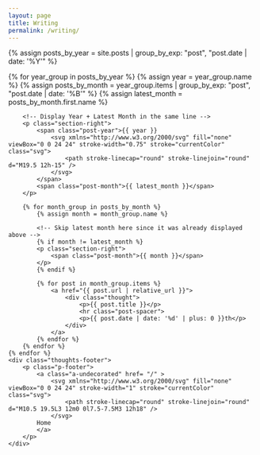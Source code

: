 ```yaml
---
layout: page
title: Writing
permalink: /writing/
---
```


<div class="wrap">

{% assign posts_by_year = site.posts | group_by_exp: "post", "post.date | date: '%Y'" %}

<div>
    {% for year_group in posts_by_year %}
        {% assign year = year_group.name %}
        {% assign posts_by_month = year_group.items | group_by_exp: "post", "post.date | date: '%B'" %}
        {% assign latest_month = posts_by_month.first.name %}

        <!-- Display Year + Latest Month in the same line -->
        <p class="section-right">
            <span class="post-year">{{ year }}
                <svg xmlns="http://www.w3.org/2000/svg" fill="none" viewBox="0 0 24 24" stroke-width="0.75" stroke="currentColor" class="svg">
                    <path stroke-linecap="round" stroke-linejoin="round" d="M19.5 12h-15" />
                </svg>
            </span>
            <span class="post-month">{{ latest_month }}</span>
        </p>

        {% for month_group in posts_by_month %}
            {% assign month = month_group.name %}

            <!-- Skip latest month here since it was already displayed above -->
            {% if month != latest_month %}
            <p class="section-right">
                <span class="post-month">{{ month }}</span>
            </p>
            {% endif %}

            {% for post in month_group.items %}
                <a href="{{ post.url | relative_url }}">
                    <div class="thought">
                        <p>{{ post.title }}</p>
                        <hr class="post-spacer">
                        <p>{{ post.date | date: '%d' | plus: 0 }}th</p>
                    </div>
                </a>
            {% endfor %}
        {% endfor %}
    {% endfor %}
    <div class="thoughts-footer">
        <p class="p-footer">
            <a class="a-undecorated" href= "/" >
                <svg xmlns="http://www.w3.org/2000/svg" fill="none" viewBox="0 0 24 24" stroke-width="1" stroke="currentColor" class="svg">
                    <path stroke-linecap="round" stroke-linejoin="round" d="M10.5 19.5L3 12m0 0l7.5-7.5M3 12h18" />
                </svg>
            Home
            </a>
        </p>
    </div>
</div>
